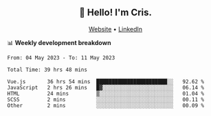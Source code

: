 
<h2 align="center">👋 Hello! I'm Cris.</h2>
<p align="center">
  <a href="https://www.criscunas.dev">Website</a> •
  <a href="https://www.linkedin.com/in/cristophercunas/">LinkedIn</a> 
</p>


📊 **Weekly development breakdown**
<!--START_SECTION:waka-->

```text
From: 04 May 2023 - To: 11 May 2023

Total Time: 39 hrs 48 mins

Vue.js       36 hrs 54 mins  ███████████████████████░░   92.62 %
JavaScript   2 hrs 26 mins   █▓░░░░░░░░░░░░░░░░░░░░░░░   06.14 %
HTML         24 mins         ▒░░░░░░░░░░░░░░░░░░░░░░░░   01.04 %
SCSS         2 mins          ░░░░░░░░░░░░░░░░░░░░░░░░░   00.11 %
Other        2 mins          ░░░░░░░░░░░░░░░░░░░░░░░░░   00.09 %
```

<!--END_SECTION:waka-->
